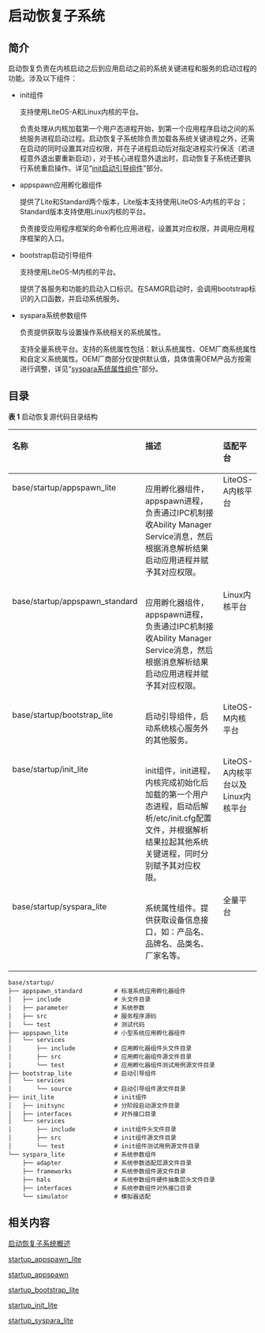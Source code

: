 # 启动恢复子系统<a name="ZH-CN_TOPIC_0000001124561621"></a>


## 简介<a name="section11660541593"></a>

启动恢复负责在内核启动之后到应用启动之前的系统关键进程和服务的启动过程的功能。涉及以下组件：

-   init组件

    支持使用LiteOS-A和Linux内核的平台。

    负责处理从内核加载第一个用户态进程开始，到第一个应用程序启动之间的系统服务进程启动过程。启动恢复子系统除负责加载各系统关键进程之外，还需在启动的同时设置其对应权限，并在子进程启动后对指定进程实行保活（若进程意外退出要重新启动），对于核心进程意外退出时，启动恢复子系统还要执行系统重启操作。详见“[init启动引导组件](
../device-dev/subsystems/subsys-boot-init-cfg.md)”部分。


-   appspawn应用孵化器组件

    提供了Lite和Standard两个版本，Lite版本支持使用LiteOS-A内核的平台；Standard版本支持使用Linux内核的平台。

    负责接受应用程序框架的命令孵化应用进程，设置其对应权限，并调用应用程序框架的入口。

-   bootstrap启动引导组件

    支持使用LiteOS-M内核的平台。

    提供了各服务和功能的启动入口标识。在SAMGR启动时，会调用bootstrap标识的入口函数，并启动系统服务。

-   syspara系统参数组件

    负责提供获取与设置操作系统相关的系统属性。

    支持全量系统平台。支持的系统属性包括：默认系统属性、OEM厂商系统属性和自定义系统属性。OEM厂商部分仅提供默认值，具体值需OEM产品方按需进行调整，详见“[syspara系统属性组件](../device-dev/subsystems/subsys-boot-init-sysparam.md)”部分。


## 目录<a name="section161941989596"></a>

**表 1**  启动恢复源代码目录结构

<a name="table2977131081412"></a>

<table><thead align="left"><tr id="row7977610131417"><th class="cellrowborder" valign="top" width="20.880000000000003%" id="mcps1.2.4.1.1"><p id="p18792459121314"><a name="p18792459121314"></a><a name="p18792459121314"></a>名称</p>
</th>
<th class="cellrowborder" valign="top" width="65.2%" id="mcps1.2.4.1.2"><p id="p77921459191317"><a name="p77921459191317"></a><a name="p77921459191317"></a>描述</p>
</th>
<th class="cellrowborder" valign="top" width="13.919999999999998%" id="mcps1.2.4.1.3"><p id="p101617019356"><a name="p101617019356"></a><a name="p101617019356"></a>适配平台</p>
</th>
</tr>
</thead>
<tbody><tr id="row17977171010144"><td class="cellrowborder" valign="top" width="20.880000000000003%" headers="mcps1.2.4.1.1 "><p id="p2793159171311"><a name="p2793159171311"></a><a name="p2793159171311"></a>base/startup/appspawn_lite</p>
</td>
<td class="cellrowborder" valign="top" width="65.2%" headers="mcps1.2.4.1.2 "><p id="p879375920132"><a name="p879375920132"></a><a name="p879375920132"></a>应用孵化器组件，appspawn进程，负责通过IPC机制接收Ability Manager Service消息，然后根据消息解析结果启动应用进程并赋予其对应权限。</p>
</td>
<td class="cellrowborder" valign="top" width="13.919999999999998%" headers="mcps1.2.4.1.3 ">LiteOS-A内核平台
</td>
</tr>
<tr id="row17977171010144"><td class="cellrowborder" valign="top" width="20.880000000000003%" headers="mcps1.2.4.1.1 "><p id="p2793159171311"><a name="p2793159171311"></a><a name="p2793159171311"></a>base/startup/appspawn_standard</p>
</td>
<td class="cellrowborder" valign="top" width="65.2%" headers="mcps1.2.4.1.2 "><p id="p879375920132"><a name="p879375920132"></a><a name="p879375920132"></a>应用孵化器组件，appspawn进程，负责通过IPC机制接收Ability Manager Service消息，然后根据消息解析结果启动应用进程并赋予其对应权限。</p>
</td>
<td class="cellrowborder" valign="top" width="13.919999999999998%" headers="mcps1.2.4.1.3 ">Linux内核平台
</td>
</tr>
<tr id="row6978161091412"><td class="cellrowborder" valign="top" width="20.880000000000003%" headers="mcps1.2.4.1.1 "><p id="p37931659101311"><a name="p37931659101311"></a><a name="p37931659101311"></a>base/startup/bootstrap_lite</p>
</td>
<td class="cellrowborder" valign="top" width="65.2%" headers="mcps1.2.4.1.2 "><p id="p6793059171318"><a name="p6793059171318"></a><a name="p6793059171318"></a>启动引导组件，启动系统核心服务外的其他服务。</p>
</td>
<td class="cellrowborder" valign="top" width="13.919999999999998%" headers="mcps1.2.4.1.3 ">LiteOS-M内核平台
</td>
</tr>
<tr id="row6978201031415"><td class="cellrowborder" align="left" valign="top" width="20.880000000000003%" headers="mcps1.2.4.1.1 "><p id="p117935599130"><a name="p117935599130"></a><a name="p117935599130"></a>base/startup/init_lite</p>
</td>
<td class="cellrowborder" valign="top" width="65.2%" headers="mcps1.2.4.1.2 "><p id="p0793185971316"><a name="p0793185971316"></a><a name="p0793185971316"></a>init组件，init进程，内核完成初始化后加载的第一个用户态进程，启动后解析/etc/init.cfg配置文件，并根据解析结果拉起其他系统关键进程，同时分别赋予其对应权限。</p>
</td>
<td class="cellrowborder" valign="top" width="13.919999999999998%" headers="mcps1.2.4.1.3 ">LiteOS-A内核平台以及Linux内核平台</td>
</tr>
<tr id="row1897841071415"><td class="cellrowborder" valign="top" width="20.880000000000003%" headers="mcps1.2.4.1.1 "><p id="p469782418557"><a name="p469782418557"></a><a name="p469782418557"></a>base/startup/syspara_lite</p>
</td>
<td class="cellrowborder" valign="top" width="65.2%" headers="mcps1.2.4.1.2 "><p id="p15697102412558"><a name="p15697102412558"></a><a name="p15697102412558"></a>系统属性组件。提供获取设备信息接口，如：产品名、品牌名、品类名、厂家名等。</p>
</td>
<td class="cellrowborder" valign="top" width="13.919999999999998%" headers="mcps1.2.4.1.3 ">全量平台</td>
</tr>
</tbody>
</table>


```
base/startup/
├── appspawn_standard         # 标准系统应用孵化器组件
│   ├── include               # 头文件目录
│   ├── parameter             # 系统参数
│   ├── src                   # 服务程序源码
│   └── test                  # 测试代码
├── appspawn_lite             # 小型系统应用孵化器组件
│   └── services
│       ├── include           # 应用孵化器组件头文件目录
│       ├── src               # 应用孵化器组件源文件目录
│       └── test              # 应用孵化器组件测试用例源文件目录
├── bootstrap_lite            # 启动引导组件
│   └── services
│       └── source            # 启动引导组件源文件目录
├── init_lite                 # init组件
│   ├── initsync              # 分阶段启动源文件目录
│   ├── interfaces            # 对外接口目录
│   └── services
│       ├── include           # init组件头文件目录
│       ├── src               # init组件源文件目录
│       └── test              # init组件测试用例源文件目录
└── syspara_lite              # 系统参数组件
    ├── adapter               # 系统参数适配层源文件目录
    ├── frameworks            # 系统参数组件源文件目录
    ├── hals                  # 系统参数组件硬件抽象层头文件目录
    ├── interfaces            # 系统参数组件对外接口目录
    └── simulator             # 模拟器适配
```

## 相关内容<a name="section1371113476307"></a>

[启动恢复子系统概述](../device-dev/subsystems/subsys-boot-overview.md)

[startup\_appspawn\_lite](https://gitee.com/openharmony/startup_appspawn_lite)

[startup\_appspawn](https://gitee.com/openharmony/startup_appspawn)

[startup\_bootstrap\_lite](https://gitee.com/openharmony/startup_bootstrap_lite)

[startup_init_lite](https://gitee.com/openharmony/startup_init_lite)

[startup\_syspara\_lite](https://gitee.com/openharmony/startup_syspara_lite)

